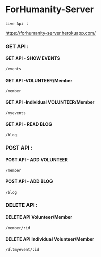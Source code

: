 # ForHumanity-Server

`Live Api ` :

https://forhumanity-server.herokuapp.com/

<h3>GET API :</h3>

<h4>GET API - SHOW EVENTS</h4>

`/events`

<h4>GET API -VOLUNTEER/Member</h4>

`/member`

<h4>GET API -Individual VOLUNTEER/Member</h4>

`/myevents`

<h4>GET API - READ BLOG</h4>

`/blog`

<h3>POST API :</h3>

<h4>POST API - ADD VOLUNTEER</h4>

`/member`

<h4>POST API - ADD BLOG</h4>

`/blog`

<h3>DELETE API :</h3>

<h4> DELETE API Volunteer/Member</h4>

`/member/:id`

<h4> DELETE API Individual Volunteer/Member</h4>

`/dltmyevent/:id`


